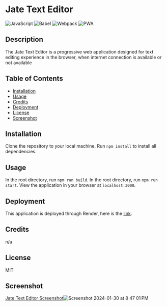 # Jate Text Editor

![JavaScript](https://img.shields.io/badge/JavaScript-F7DF1E?style=for-the-badge&logo=javascript&logoColor=black)
![Babel](https://img.shields.io/badge/Babel-F9DC3e?style=for-the-badge&logo=babel&logoColor=black)
![Webpack](https://img.shields.io/badge/Webpack-8DD6F9?style=for-the-badge&logo=webpack&logoColor=black)
![PWA](https://img.shields.io/badge/PWA-5A0FC8?style=for-the-badge&logo=pwa&logoColor=white)

## Description

The Jate Text Editor is a progressive web application designed for text editing experience in the browser, when internet connection is available or not available


## Table of Contents

- [Installation](#installation)
- [Usage](#usage)
- [Credits](#credits)
- [Deployment](#deployment)
- [License](#license)
- [Screenshot](#screenshot)

## Installation
 Clone the repository to your local machine.
 Run `npm install` to install all dependencies.

## Usage
In the root directory, run `npm run build`.
In the root directory, run `npm run start`.
View the application in your browser at `localhost:3000`.

## Deployment

This application is deployed through Render, here is the [link](https://jate-text-editor-z9be.onrender.com).

## Credits
n/a

## License
MIT

## Screenshot

[Jate Text Editor Screenshot](assets/images/screenshot.png)![Screenshot 2024-01-30 at 8 47 01 PM](https://github.com/jassakoch/Text-Editor/assets/140959169/8720857f-4c46-48d3-960e-636982374c05)


